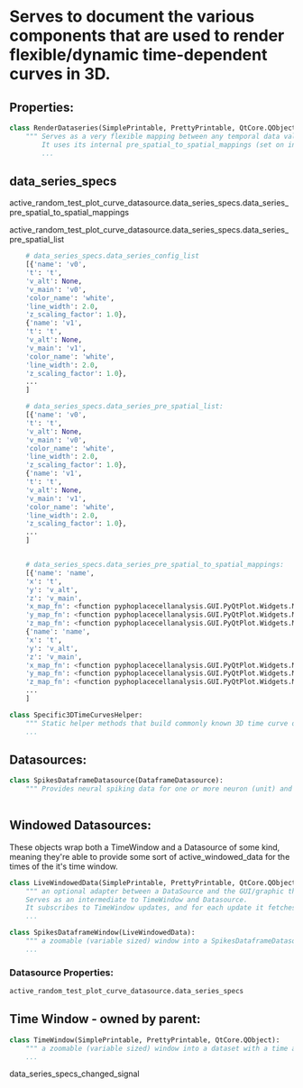 # Serves to document the various components that are used to render flexible/dynamic time-dependent curves in 3D.




## Properties:



```python
class RenderDataseries(SimplePrintable, PrettyPrintable, QtCore.QObject):
    """ Serves as a very flexible mapping between any temporal data values and the final spatial location to render them by storing a list of configs for each series (self.data_series_config_list)
        It uses its internal pre_spatial_to_spatial_mappings (set on initialization) when self.get_data_series_spatial_values(curr_windowed_df) is called to get the spatial_values for each series from its internal non-spatial ones
        ...
```

## data_series_specs
active_random_test_plot_curve_datasource.data_series_specs.data_series_pre_spatial_to_spatial_mappings

active_random_test_plot_curve_datasource.data_series_specs.data_series_pre_spatial_list

```python
    # data_series_specs.data_series_config_list
    [{'name': 'v0',
    't': 't',
    'v_alt': None,
    'v_main': 'v0',
    'color_name': 'white',
    'line_width': 2.0,
    'z_scaling_factor': 1.0},
    {'name': 'v1',
    't': 't',
    'v_alt': None,
    'v_main': 'v1',
    'color_name': 'white',
    'line_width': 2.0,
    'z_scaling_factor': 1.0}, 
    ...
    ]

    # data_series_specs.data_series_pre_spatial_list:
    [{'name': 'v0',
    't': 't',
    'v_alt': None,
    'v_main': 'v0',
    'color_name': 'white',
    'line_width': 2.0,
    'z_scaling_factor': 1.0},
    {'name': 'v1',
    't': 't',
    'v_alt': None,
    'v_main': 'v1',
    'color_name': 'white',
    'line_width': 2.0,
    'z_scaling_factor': 1.0},
    ...
    ]


    # data_series_specs.data_series_pre_spatial_to_spatial_mappings:
    [{'name': 'name',
    'x': 't',
    'y': 'v_alt',
    'z': 'v_main',
    'x_map_fn': <function pyphoplacecellanalysis.GUI.PyQtPlot.Widgets.Mixins.TimeCurves3D.Specific3DTimeCurves.Specific3DTimeCurvesHelper.build_test_3D_time_curves.<locals>.<lambda>(t)>,
    'y_map_fn': <function pyphoplacecellanalysis.GUI.PyQtPlot.Widgets.Mixins.TimeCurves3D.Specific3DTimeCurves.Specific3DTimeCurvesHelper.build_test_3D_time_curves.<locals>.<listcomp>.<lambda>(v, bound_i=0)>,
    'z_map_fn': <function pyphoplacecellanalysis.GUI.PyQtPlot.Widgets.Mixins.TimeCurves3D.Specific3DTimeCurves.Specific3DTimeCurvesHelper.build_test_3D_time_curves.<locals>.<lambda>(v_main)>},
    {'name': 'name',
    'x': 't',
    'y': 'v_alt',
    'z': 'v_main',
    'x_map_fn': <function pyphoplacecellanalysis.GUI.PyQtPlot.Widgets.Mixins.TimeCurves3D.Specific3DTimeCurves.Specific3DTimeCurvesHelper.build_test_3D_time_curves.<locals>.<lambda>(t)>,
    'y_map_fn': <function pyphoplacecellanalysis.GUI.PyQtPlot.Widgets.Mixins.TimeCurves3D.Specific3DTimeCurves.Specific3DTimeCurvesHelper.build_test_3D_time_curves.<locals>.<listcomp>.<lambda>(v, bound_i=1)>,
    'z_map_fn': <function pyphoplacecellanalysis.GUI.PyQtPlot.Widgets.Mixins.TimeCurves3D.Specific3DTimeCurves.Specific3DTimeCurvesHelper.build_test_3D_time_curves.<locals>.<lambda>(v_main)>},
    ...
    ]
```


```python
class Specific3DTimeCurvesHelper:
    """ Static helper methods that build commonly known 3D time curve datasources and add them to the provided plot.
    ...
```


## Datasources:

```python
class SpikesDataframeDatasource(DataframeDatasource):
    """ Provides neural spiking data for one or more neuron (unit) and the timestamps at which they occur 't'.
    
```

## Windowed Datasources:
These objects wrap both a TimeWindow and a Datasource of some kind, meaning they're able to provide some sort of active_windowed_data for the times of the it's time window.

```python
class LiveWindowedData(SimplePrintable, PrettyPrintable, QtCore.QObject):
    """ an optional adapter between a DataSource and the GUI/graphic that uses it.
    Serves as an intermediate to TimeWindow and Datasource.
    It subscribes to TimeWindow updates, and for each update it fetches the appropriate data from its internally owned DataSource and emits a singal containing this data that can be used to update the GUI/graphic classes that subscribe to it.
    ...
```

```python
class SpikesDataframeWindow(LiveWindowedData):
    """ a zoomable (variable sized) window into a SpikesDataframeDatasource with a time axis windowed by the active TimeWindow
    ...
```





### Datasource Properties:

```python
active_random_test_plot_curve_datasource.data_series_specs
```

## Time Window - owned by parent:
```python
class TimeWindow(SimplePrintable, PrettyPrintable, QtCore.QObject):
    """ a zoomable (variable sized) window into a dataset with a time axis
    ...
```



data_series_specs_changed_signal

